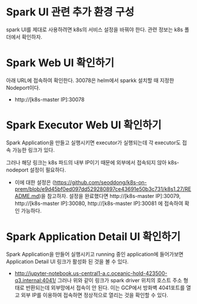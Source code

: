 # Spark UI 관련 추가 환경 구성
spark UI를 제대로 사용하려면 k8s의 서비스 설정을 바꿔야 한다. 관련 정보는 k8s 폴더에서 확인하자.

# Spark Web UI 확인하기
아래 URL에 접속하여 확인한다. 30078은 helm에서 sparkk 설치할 때 지정한 Nodeport이다.
- http://[k8s-master IP]:30078

# Spark Executor Web UI 확인하기
Spark Application을 만들고 실행시키면 executor가 실행되는데 각 executor도 접속 가능한 링크가 있다.

그러나 해당 링크는 k8s 파드의 내부 IP이기 때문에 외부에서 접속되지 않아 k8s-nodeport 설정이 필요하다.
- 이에 대한 설정은 (https://github.com/seoddong/k8s-on-prem/blob/e9d45bf0ed097dd529280897ce43691e50b3c731/k8s1.27/README.md)을 참고하자.
설정을 완료했다면 http://[k8s-master IP]:30079, http://[k8s-master IP]:30080, http://[k8s-master IP]:30081 에 접속하여 확인 가능하다.

# Spark Application Detail UI 확인하기
Spark Application을 만들어 실행시키고 running 중인 application에 들어가보면 Application Detail UI 링크가 활성화 된 것을 볼 수 있다.
- http://jupyter-notebook.us-central1-a.c.oceanic-hold-423500-q3.internal:4041/
그러나 위와 같이 링크가 spark driver 위치의 호스트 주소 형태로 반환되는데 외부망에서 접속이 안 된다.
이는 GCP에서 방화벽 4041포트를 열고 외부 IP를 이용하여 접속하면 정상적으로 열리는 것을 확인할 수 있다. 
